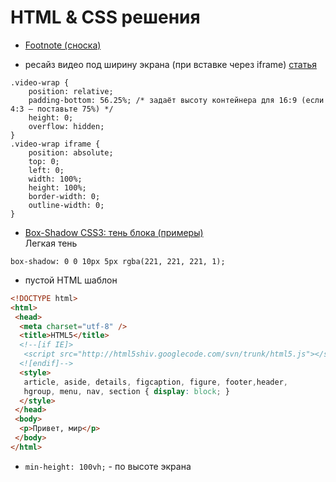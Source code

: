 # HTML & CSS решения

- [Footnote (сноска)](./footnote)

- ресайз видео под ширину экрана (при вставке через iframe) [статья](https://html5book.ru/adaptivnoe-video/)
```
.video-wrap {
	position: relative;
	padding-bottom: 56.25%; /* задаёт высоту контейнера для 16:9 (если 4:3 — поставьте 75%) */
	height: 0;
	overflow: hidden;
}
.video-wrap iframe {
	position: absolute;
	top: 0;
	left: 0;
	width: 100%;
	height: 100%;
	border-width: 0;
	outline-width: 0;
}
```

- [Box-Shadow CSS3: тень блока (примеры)](https://prowebmastering.ru/box-shadow.html)<br>
Легкая тень
```
box-shadow: 0 0 10px 5px rgba(221, 221, 221, 1);
```

- пустой HTML шаблон
```html
<!DOCTYPE html>
<html>
 <head>
  <meta charset="utf-8" />
  <title>HTML5</title>
  <!--[if IE]>
   <script src="http://html5shiv.googlecode.com/svn/trunk/html5.js"></script>
  <![endif]-->
  <style>
   article, aside, details, figcaption, figure, footer,header,
   hgroup, menu, nav, section { display: block; }
  </style>
 </head>
 <body>
  <p>Привет, мир</p>
 </body>
</html>
```

- ```min-height: 100vh;``` - по высоте экрана